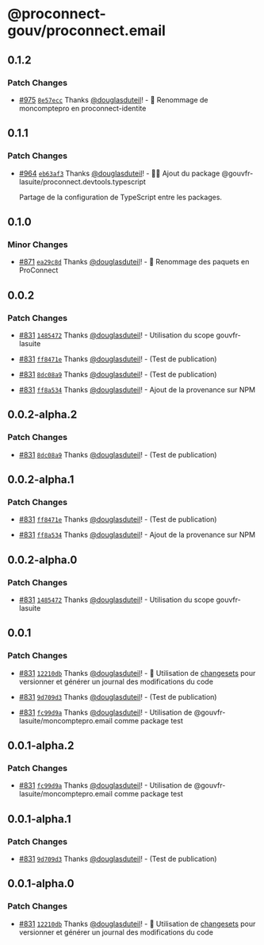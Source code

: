 # @proconnect-gouv/proconnect.email

## 0.1.2

### Patch Changes

- [#975](https://github.com/proconnect-gouv/proconnect-identite/pull/975) [`8e57ecc`](https://github.com/proconnect-gouv/proconnect-identite/commit/8e57eccff4d3d614a4264b63f2583a63f82a88e6) Thanks [@douglasduteil](https://github.com/douglasduteil)! - 🚚 Renommage de moncomptepro en proconnect-identite

## 0.1.1

### Patch Changes

- [#964](https://github.com/proconnect-gouv/proconnect-identite/pull/964) [`eb63af3`](https://github.com/proconnect-gouv/proconnect-identite/commit/eb63af3bf33139adece820c1cfadf3ee387713f1) Thanks [@douglasduteil](https://github.com/douglasduteil)! - 🧑‍💻 Ajout du package @gouvfr-lasuite/proconnect.devtools.typescript

  Partage de la configuration de TypeScript entre les packages.

## 0.1.0

### Minor Changes

- [#871](https://github.com/proconnect-gouv/proconnect-identite/pull/871) [`ea29c8d`](https://github.com/proconnect-gouv/proconnect-identite/commit/ea29c8d6f5f63d7affef692470e9ac03763d0835) Thanks [@douglasduteil](https://github.com/douglasduteil)! - 🚚 Renommage des paquets en ProConnect

## 0.0.2

### Patch Changes

- [#831](https://github.com/proconnect-gouv/proconnect-identite/pull/831) [`1485472`](https://github.com/proconnect-gouv/proconnect-identite/commit/148547212ceddeda41f8bef96e09d585aee9922d) Thanks [@douglasduteil](https://github.com/douglasduteil)! - Utilisation du scope gouvfr-lasuite

- [#831](https://github.com/proconnect-gouv/proconnect-identite/pull/831) [`ff8471e`](https://github.com/proconnect-gouv/proconnect-identite/commit/ff8471e80a0f753a102ca41964fbb43b37f1d05e) Thanks [@douglasduteil](https://github.com/douglasduteil)! - (Test de publication)

- [#831](https://github.com/proconnect-gouv/proconnect-identite/pull/831) [`8dc08a9`](https://github.com/proconnect-gouv/proconnect-identite/commit/8dc08a93da4f19ebaa0120912da58e9352474111) Thanks [@douglasduteil](https://github.com/douglasduteil)! - (Test de publication)

- [#831](https://github.com/proconnect-gouv/proconnect-identite/pull/831) [`ff8a534`](https://github.com/proconnect-gouv/proconnect-identite/commit/ff8a5344eb163bfe38e217d9d15e31c5d5a0261f) Thanks [@douglasduteil](https://github.com/douglasduteil)! - Ajout de la provenance sur NPM

## 0.0.2-alpha.2

### Patch Changes

- [#831](https://github.com/proconnect-gouv/proconnect-identite/pull/831) [`8dc08a9`](https://github.com/proconnect-gouv/proconnect-identite/commit/8dc08a93da4f19ebaa0120912da58e9352474111) Thanks [@douglasduteil](https://github.com/douglasduteil)! - (Test de publication)

## 0.0.2-alpha.1

### Patch Changes

- [#831](https://github.com/proconnect-gouv/proconnect-identite/pull/831) [`ff8471e`](https://github.com/proconnect-gouv/proconnect-identite/commit/ff8471e80a0f753a102ca41964fbb43b37f1d05e) Thanks [@douglasduteil](https://github.com/douglasduteil)! - (Test de publication)

- [#831](https://github.com/proconnect-gouv/proconnect-identite/pull/831) [`ff8a534`](https://github.com/proconnect-gouv/proconnect-identite/commit/ff8a5344eb163bfe38e217d9d15e31c5d5a0261f) Thanks [@douglasduteil](https://github.com/douglasduteil)! - Ajout de la provenance sur NPM

## 0.0.2-alpha.0

### Patch Changes

- [#831](https://github.com/proconnect-gouv/proconnect-identite/pull/831) [`1485472`](https://github.com/proconnect-gouv/proconnect-identite/commit/148547212ceddeda41f8bef96e09d585aee9922d) Thanks [@douglasduteil](https://github.com/douglasduteil)! - Utilisation du scope gouvfr-lasuite

## 0.0.1

### Patch Changes

- [#831](https://github.com/proconnect-gouv/proconnect-identite/pull/831) [`12210db`](https://github.com/proconnect-gouv/proconnect-identite/commit/12210db70259929426bc1272d9594557b71869a7) Thanks [@douglasduteil](https://github.com/douglasduteil)! - 🦋 Utilisation de [changesets](https://github.com/changesets/changesets) pour versionner et générer un journal des modifications du code

- [#831](https://github.com/proconnect-gouv/proconnect-identite/pull/831) [`9d709d3`](https://github.com/proconnect-gouv/proconnect-identite/commit/9d709d35dfcfd02f13fcf08ad7d5bc2758ae3a47) Thanks [@douglasduteil](https://github.com/douglasduteil)! - (Test de publication)

- [#831](https://github.com/proconnect-gouv/proconnect-identite/pull/831) [`fc99d9a`](https://github.com/proconnect-gouv/proconnect-identite/commit/fc99d9a466ef61fe07430960eb17f8c499b3a542) Thanks [@douglasduteil](https://github.com/douglasduteil)! - Utilisation de @gouvfr-lasuite/moncomptepro.email comme package test

## 0.0.1-alpha.2

### Patch Changes

- [#831](https://github.com/proconnect-gouv/proconnect-identite/pull/831) [`fc99d9a`](https://github.com/proconnect-gouv/proconnect-identite/commit/fc99d9a466ef61fe07430960eb17f8c499b3a542) Thanks [@douglasduteil](https://github.com/douglasduteil)! - Utilisation de @gouvfr-lasuite/moncomptepro.email comme package test

## 0.0.1-alpha.1

### Patch Changes

- [#831](https://github.com/proconnect-gouv/proconnect-identite/pull/831) [`9d709d3`](https://github.com/proconnect-gouv/proconnect-identite/commit/9d709d35dfcfd02f13fcf08ad7d5bc2758ae3a47) Thanks [@douglasduteil](https://github.com/douglasduteil)! - (Test de publication)

## 0.0.1-alpha.0

### Patch Changes

- [#831](https://github.com/proconnect-gouv/proconnect-identite/pull/831) [`12210db`](https://github.com/proconnect-gouv/proconnect-identite/commit/12210db70259929426bc1272d9594557b71869a7) Thanks [@douglasduteil](https://github.com/douglasduteil)! - 🦋 Utilisation de [changesets](https://github.com/changesets/changesets) pour versionner et générer un journal des modifications du code
